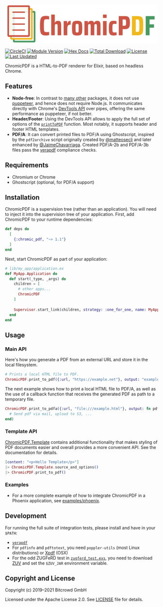 ![](assets/logo.svg)

[![CircleCI](https://circleci.com/gh/bitcrowd/chromic_pdf.svg?style=shield)](https://circleci.com/gh/bitcrowd/chromic_pdf)
[![Module Version](https://img.shields.io/hexpm/v/chromic_pdf.svg)](https://hex.pm/packages/chromic_pdf)
[![Hex Docs](https://img.shields.io/badge/hex-docs-lightgreen.svg)](https://hexdocs.pm/chromic_pdf/)
[![Total Download](https://img.shields.io/hexpm/dt/chromic_pdf.svg)](https://hex.pm/packages/chromic_pdf)
[![License](https://img.shields.io/hexpm/l/chromic_pdf.svg)](https://github.com/bitcrowd/chromic_pdf/blob/master/LICENSE)
[![Last Updated](https://img.shields.io/github/last-commit/bitcrowd/chromic_pdf.svg)](https://github.com/bitcrowd/chromic_pdf/commits/master)

ChromicPDF is a HTML-to-PDF renderer for Elixir, based on headless Chrome.

## Features

* **Node-free**: In contrast to [many other](https://hex.pm/packages?search=pdf&sort=recent_downloads) packages, it does not use [puppeteer](https://github.com/puppeteer/puppeteer), and hence does not require Node.js. It communicates directly with Chrome's [DevTools API](https://chromedevtools.github.io/devtools-protocol/) over pipes, offering the same performance as puppeteer, if not better.
* **Header/Footer**: Using the DevTools API allows to apply the full set of options of the [`printToPDF`](https://chromedevtools.github.io/devtools-protocol/tot/Page#method-printToPDF) function. Most notably, it supports header and footer HTML templates.
* **PDF/A**: It can convert printed files to PDF/A using Ghostscript, inspired by the `pdf2archive` script originally created by [@matteosecli](https://github.com/matteosecli/pdf2archive) and later enhanced by [@JaimeChavarriaga](https://github.com/JaimeChavarriaga/pdf2archive/tree/feature/support_pdf2b). Created PDF/A-2b and PDF/A-3b files pass the [verapdf](https://verapdf.org/) compliance checks.

## Requirements

* Chromium or Chrome
* Ghostscript (optional, for PDF/A support)

## Installation

ChromicPDF is a supervision tree (rather than an application). You will need to inject it into the supervision tree of your application. First, add ChromicPDF to your runtime dependencies:

```elixir
def deps do
  [
    {:chromic_pdf, "~> 1.1"}
  ]
end
```

Next, start ChromicPDF as part of your application:

```elixir
# lib/my_app/application.ex
def MyApp.Application do
  def start(_type, _args) do
    children = [
      # other apps...
      ChromicPDF
    ]

    Supervisor.start_link(children, strategy: :one_for_one, name: MyApp.Supervisor)
  end
end
```

## Usage

### Main API

Here's how you generate a PDF from an external URL and store it in the local filesystem.

```elixir
# Prints a local HTML file to PDF.
ChromicPDF.print_to_pdf({:url, "https://example.net"}, output: "example.pdf")
```

The next example shows how to print a local HTML file to PDF/A, as well as the use of a callback
function that receives the generated PDF as path to a temporary file.

```elixir
ChromicPDF.print_to_pdfa({:url, "file:///example.html"}, output: fn pdf ->
  # Send pdf via mail, upload to S3, ...
end)
```

### Template API

[ChromicPDF.Template](https://hexdocs.pm/chromic_pdf/ChromicPDF.Template.html) contains
additional functionality that makes styling of PDF documents easier and overall provides a more
convenient API. See the documentation for details.

```elixir
[content: "<p>Hello Template</p>"]
|> ChromicPDF.Template.source_and_options()
|> ChromicPDF.print_to_pdf()
```

### Examples

* For a more complete example of how to integrate ChromicPDF in a Phoenix application, see [examples/phoenix](https://github.com/bitcrowd/chromic_pdf/tree/main/examples/phoenix).

## Development

For running the full suite of integration tests, please install and have in your `$PATH`:

* [`verapdf`](https://verapdf.org/)
* For `pdfinfo` and `pdftotext`, you need `poppler-utils` (most Linux distributions) or [Xpdf](https://www.xpdfreader.com/) (OSX)
* For the odd ZUGFeRD test in [`zugferd_test.exs`](https://github.com/bitcrowd/chromic_pdf/tree/main/test/integration/zugferd_test.exs), you need to download [ZUV](https://github.com/ZUGFeRD/ZUV) and set the `$ZUV_JAR` environment variable.

## Copyright and License

Copyright (c) 2019–2021 Bitcrowd GmbH

Licensed under the Apache License 2.0. See [LICENSE](LICENSE) file for details.
